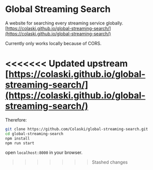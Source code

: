 # Global Streaming Search

A website for searching every streaming service globally.
[https://colaski.github.io/global-streaming-search/](https://colaski.github.io/global-streaming-search/)

Currently only works locally because of CORS.

<<<<<<< Updated upstream
[https://colaski.github.io/global-streaming-search/](https://colaski.github.io/global-streaming-search/)
=======
Therefore:

```bash
git clone https://github.com/Colaski/global-streaming-search.git
cd global-streaming-search
npm install
npm run start
```
open `localhost:8000` in your browser.
>>>>>>> Stashed changes
